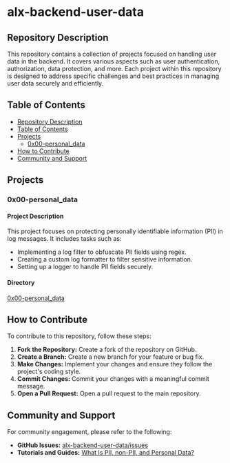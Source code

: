 # alx-backend-user-data

## Repository Description
This repository contains a collection of projects focused on handling user data in the backend. It covers various aspects such as user authentication, authorization, data protection, and more. Each project within this repository is designed to address specific challenges and best practices in managing user data securely and efficiently.

## Table of Contents
- [Repository Description](#repository-description)
- [Table of Contents](#table-of-contents)
- [Projects](#projects)
  - [0x00-personal_data](#0x00-personal_data)
- [How to Contribute](#how-to-contribute)
- [Community and Support](#community-and-support)

## Projects

### 0x00-personal_data
#### Project Description
This project focuses on protecting personally identifiable information (PII) in log messages. It includes tasks such as:
- Implementing a log filter to obfuscate PII fields using regex.
- Creating a custom log formatter to filter sensitive information.
- Setting up a logger to handle PII fields securely.

#### Directory
[0x00-personal_data](0x00-personal_data)

## How to Contribute
To contribute to this repository, follow these steps:
1. **Fork the Repository:** Create a fork of the repository on GitHub.
2. **Create a Branch:** Create a new branch for your feature or bug fix.
3. **Make Changes:** Implement your changes and ensure they follow the project's coding style.
4. **Commit Changes:** Commit your changes with a meaningful commit message.
5. **Open a Pull Request:** Open a pull request to the main repository.

## Community and Support
For community engagement, please refer to the following:
- **GitHub Issues:** [alx-backend-user-data/issues](https://github.com/alx-backend-user-data/issues)
- **Tutorials and Guides:** [What Is PII, non-PII, and Personal Data?](https://piwik.pro/blog/what-is-pii-personal-data/)
